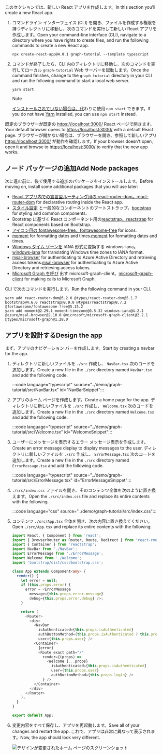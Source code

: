 <!-- markdownlint-disable MD002 MD041 -->

<span data-ttu-id="812fa-101">このセクションでは、新しい React アプリを作成します。</span><span class="sxs-lookup"><span data-stu-id="812fa-101">In this section you'll create a new React app.</span></span>

1. <span data-ttu-id="812fa-102">コマンドライン インターフェイス (CLI) を開き、ファイルを作成する権限を持つディレクトリに移動し、次のコマンドを実行して新しい React アプリを作成します。</span><span class="sxs-lookup"><span data-stu-id="812fa-102">Open your command-line interface (CLI), navigate to a directory where you have rights to create files, and run the following commands to create a new React app.</span></span>

    ```Shell
    npx create-react-app@4.0.1 graph-tutorial --template typescript
    ```

1. <span data-ttu-id="812fa-103">コマンドが終了したら、CLI 内のディレクトリに移動し、次のコマンドを実行してローカル `graph-tutorial` Web サーバーを起動します。</span><span class="sxs-lookup"><span data-stu-id="812fa-103">Once the command finishes, change to the `graph-tutorial` directory in your CLI and run the following command to start a local web server.</span></span>

    ```Shell
    yarn start
    ```

    > [!NOTE]
    > <span data-ttu-id="812fa-104">[インストールされていない場合は、代](https://yarnpkg.com/)わりに使用 `npm start` できます。</span><span class="sxs-lookup"><span data-stu-id="812fa-104">If you do not have [Yarn](https://yarnpkg.com/) installed, you can use `npm start` instead.</span></span>

<span data-ttu-id="812fa-105">既定のブラウザーが既定の [https://localhost:3000/](https://localhost:3000) React ページで開きます。</span><span class="sxs-lookup"><span data-stu-id="812fa-105">Your default browser opens to [https://localhost:3000/](https://localhost:3000) with a default React page.</span></span> <span data-ttu-id="812fa-106">ブラウザーが開かない場合は、ブラウザーを開き、参照して新しいアプリ [https://localhost:3000/](https://localhost:3000) が動作を確認します。</span><span class="sxs-lookup"><span data-stu-id="812fa-106">If your browser doesn't open, open it and browse to [https://localhost:3000/](https://localhost:3000) to verify that the new app works.</span></span>

## <a name="add-node-packages"></a><span data-ttu-id="812fa-107">ノード パッケージの追加</span><span class="sxs-lookup"><span data-stu-id="812fa-107">Add Node packages</span></span>

<span data-ttu-id="812fa-108">次に進む前に、後で使用する追加のパッケージをインストールします。</span><span class="sxs-lookup"><span data-stu-id="812fa-108">Before moving on, install some additional packages that you will use later:</span></span>

- <span data-ttu-id="812fa-109">[React アプリ内での宣言型ルーティング用の react-router-dom。](https://github.com/ReactTraining/react-router)</span><span class="sxs-lookup"><span data-stu-id="812fa-109">[react-router-dom](https://github.com/ReactTraining/react-router) for declarative routing inside the React app.</span></span>
- <span data-ttu-id="812fa-110">[スタイル設定](https://github.com/twbs/bootstrap) と一般的なコンポーネントのブートストラップ。</span><span class="sxs-lookup"><span data-stu-id="812fa-110">[bootstrap](https://github.com/twbs/bootstrap) for styling and common components.</span></span>
- <span data-ttu-id="812fa-111">Bootstrap に基づく React コンポーネント用の[reactstrap。](https://github.com/reactstrap/reactstrap)</span><span class="sxs-lookup"><span data-stu-id="812fa-111">[reactstrap](https://github.com/reactstrap/reactstrap) for React components based on Bootstrap.</span></span>
- <span data-ttu-id="812fa-112">[アイコン用の fontawesome-free。](https://github.com/FortAwesome/Font-Awesome)</span><span class="sxs-lookup"><span data-stu-id="812fa-112">[fontawesome-free](https://github.com/FortAwesome/Font-Awesome) for icons.</span></span>
- <span data-ttu-id="812fa-113">[moment](https://github.com/moment/moment) for formatting dates and times.</span><span class="sxs-lookup"><span data-stu-id="812fa-113">[moment](https://github.com/moment/moment) for formatting dates and times.</span></span>
- <span data-ttu-id="812fa-114">[Windows タイム ゾーンを](https://github.com/rubenillodo/windows-iana) IANA 形式に変換する windows-iana。</span><span class="sxs-lookup"><span data-stu-id="812fa-114">[windows-iana](https://github.com/rubenillodo/windows-iana) for translating Windows time zones to IANA format.</span></span>
- <span data-ttu-id="812fa-115">[msal-browser](https://github.com/AzureAD/microsoft-authentication-library-for-js/tree/dev/lib/msal-browser) for authenticating to Azure Active Directory and retrieving access tokens.</span><span class="sxs-lookup"><span data-stu-id="812fa-115">[msal-browser](https://github.com/AzureAD/microsoft-authentication-library-for-js/tree/dev/lib/msal-browser) for authenticating to Azure Active Directory and retrieving access tokens.</span></span>
- <span data-ttu-id="812fa-116">[Microsoft Graph を呼び](https://github.com/microsoftgraph/msgraph-sdk-javascript) 出す microsoft-graph-client。</span><span class="sxs-lookup"><span data-stu-id="812fa-116">[microsoft-graph-client](https://github.com/microsoftgraph/msgraph-sdk-javascript) for making calls to Microsoft Graph.</span></span>

<span data-ttu-id="812fa-117">CLI で次のコマンドを実行します。</span><span class="sxs-lookup"><span data-stu-id="812fa-117">Run the following command in your CLI.</span></span>

```Shell
yarn add react-router-dom@5.2.0 @types/react-router-dom@5.1.7 bootstrap@4.6.0 reactstrap@8.9.0 @types/reactstrap@8.7.2 @fortawesome/fontawesome-free@5.15.2
yarn add moment@2.29.1 moment-timezone@0.5.32 windows-iana@4.2.1 @azure/msal-browser@2.10.0 @microsoft/microsoft-graph-client@2.2.1 @types/microsoft-graph@1.28.0
```

## <a name="design-the-app"></a><span data-ttu-id="812fa-118">アプリを設計する</span><span class="sxs-lookup"><span data-stu-id="812fa-118">Design the app</span></span>

<span data-ttu-id="812fa-119">まず、アプリのナビゲーション バーを作成します。</span><span class="sxs-lookup"><span data-stu-id="812fa-119">Start by creating a navbar for the app.</span></span>

1. <span data-ttu-id="812fa-120">ディレクトリに新しいファイルを `./src` 作成し、 `NavBar.tsx` 次のコードを追加します。</span><span class="sxs-lookup"><span data-stu-id="812fa-120">Create a new file in the `./src` directory named `NavBar.tsx` and add the following code.</span></span>

    :::code language="typescript" source="../demo/graph-tutorial/src/NavBar.tsx" id="NavBarSnippet":::

1. <span data-ttu-id="812fa-121">アプリのホーム ページを作成します。</span><span class="sxs-lookup"><span data-stu-id="812fa-121">Create a home page for the app.</span></span> <span data-ttu-id="812fa-122">ディレクトリに新しいファイルを `./src` 作成し、 `Welcome.tsx` 次のコードを追加します。</span><span class="sxs-lookup"><span data-stu-id="812fa-122">Create a new file in the `./src` directory named `Welcome.tsx` and add the following code.</span></span>

    :::code language="typescript" source="../demo/graph-tutorial/src/Welcome.tsx" id="WelcomeSnippet":::

1. <span data-ttu-id="812fa-123">ユーザーにメッセージを表示するエラー メッセージ表示を作成します。</span><span class="sxs-lookup"><span data-stu-id="812fa-123">Create an error message display to display messages to the user.</span></span> <span data-ttu-id="812fa-124">ディレクトリに新しいファイルを `./src` 作成し、 `ErrorMessage.tsx` 次のコードを追加します。</span><span class="sxs-lookup"><span data-stu-id="812fa-124">Create a new file in the `./src` directory named `ErrorMessage.tsx` and add the following code.</span></span>

    :::code language="typescript" source="../demo/graph-tutorial/src/ErrorMessage.tsx" id="ErrorMessageSnippet":::

1. <span data-ttu-id="812fa-125">`./src/index.css` ファイルを開き、そのコンテンツ全体を次のように置き換えます。</span><span class="sxs-lookup"><span data-stu-id="812fa-125">Open the `./src/index.css` file and replace its entire contents with the following.</span></span>

    :::code language="css" source="../demo/graph-tutorial/src/index.css":::

1. <span data-ttu-id="812fa-126">コンテンツ `./src/App.tsx` 全体を開き、次の内容に置き換えてください。</span><span class="sxs-lookup"><span data-stu-id="812fa-126">Open `./src/App.tsx` and replace its entire contents with the following.</span></span>

    ```typescript
    import React, { Component } from 'react';
    import { BrowserRouter as Router, Route, Redirect } from 'react-router-dom';
    import { Container } from 'reactstrap';
    import NavBar from './NavBar';
    import ErrorMessage from './ErrorMessage';
    import Welcome from './Welcome';
    import 'bootstrap/dist/css/bootstrap.css';

    class App extends Component<any> {
      render() {
        let error = null;
        if (this.props.error) {
          error = <ErrorMessage
            message={this.props.error.message}
            debug={this.props.error.debug} />;
        }

        return (
          <Router>
            <div>
              <NavBar
                isAuthenticated={this.props.isAuthenticated}
                authButtonMethod={this.props.isAuthenticated ? this.props.logout : this.props.login}
                user={this.props.user} />
              <Container>
                {error}
                <Route exact path="/"
                  render={(props) =>
                    <Welcome {...props}
                      isAuthenticated={this.props.isAuthenticated}
                      user={this.props.user}
                      authButtonMethod={this.props.login} />
                  } />
              </Container>
            </div>
          </Router>
        );
      }
    }

    export default App;
    ```

1. <span data-ttu-id="812fa-127">変更内容をすべて保存し、アプリを再起動します。</span><span class="sxs-lookup"><span data-stu-id="812fa-127">Save all of your changes and restart the app.</span></span> <span data-ttu-id="812fa-128">これで、アプリは非常に異なって表示されます。</span><span class="sxs-lookup"><span data-stu-id="812fa-128">Now, the app should look very different.</span></span>

    ![デザインが変更されたホーム ページのスクリーンショット](images/create-app-01.png)
